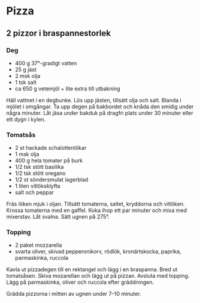 # Pizza

## 2 pizzor i braspannestorlek

### Deg

-	400 g 37°-gradigt vatten
-	25 g jäst
-	2 msk olja
-	1 tsk salt
-	ca 650 g vetemjöl + lite extra till utbakning

Häll vattnet i en degbunke. Lös upp jästen, tillsätt olja och salt. Blanda i mjölet i omgångar. Ta upp degen på bakbordet och knåda den smidig under några minuter. Låt jäsa under bakduk på dragfri plats under 30 minuter eller ett dygn i kylen.

### Tomatsås

-	2 st hackade schalottenlökar
-	1 msk olja
-	400 g hela tomater på burk
-	1/2 tsk stött basilika
-	1/2 tsk stött oregano
-	1/2 st söndersmulat lagerblad
-	1 liten vitlöksklyfta
-	salt och peppar

Fräs löken mjuk i oljan. Tillsätt tomaterna, saltet, kryddorna och vitlöken. Krossa tomaterna med en gaffel. Koka ihop ett par minuter och mixa med mixerstav. Låt svalna. Sätt ugnen på 275°.

### Topping

-	2 paket mozzarella
-	svarta oliver, skivad pepperonikorv, rödlök, kronärtskocka, paprika, parmaskinka, ruccola

Kavla ut pizzadegen till en rektangel och lägg i en braspanna. Bred ut tomatsåsen. Skiva mozarellan och lägg ut på
pizzan. Avsluta med topping. Lägg på parmaskinka, oliver och ruccola efter gräddningen.

Grädda pizzorna i mitten av ugnen under 7–10 minuter.
